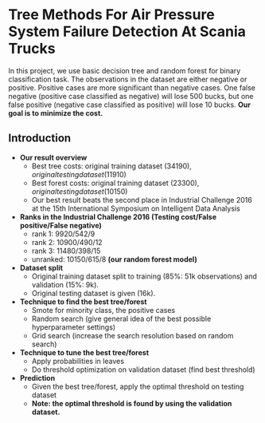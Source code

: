 # Tree Methods For Air Pressure System Failure Detection At Scania Trucks

In this project, we use basic decision tree and random forest for binary classification task. The observations in the dataset are either negative or positive. Positive cases are more significant than negative cases. One false negative (positive case classified as negative) will lose 500 bucks, but one false positive (negative case classified as positive) will lose 10 bucks. **Our goal is to minimize the cost.**

## Introduction

- **Our result overview**
  - Best tree costs: original training dataset ($34190), original testing dataset ($11910)
  - Best forest costs: original training dataset ($23300), original testing dataset ($10150)
  - Our best result beats the second place in Industrial Challenge 2016 at the 15th International Symposium on Intelligent Data Analysis
- **Ranks in the Industrial Challenge 2016 (Testing cost/False positive/False negative)**
  - rank 1: 9920/542/9
  - rank 2: 10900/490/12
  - rank 3: 11480/398/15
  - unranked: 10150/615/8 **(our random forest model)**
- **Dataset split**
  - Original training dataset split to training (85%: 51k observations) and validation (15%: 9k).
  - Original testing dataset is given (16k).
- **Technique to find the best tree/forest**
  - Smote for minority class, the positive cases
  - Random search (give general idea of the best possible hyperparameter settings)
  - Grid search (increase the search resolution based on random search)
- **Technique to tune the best tree/forest**
  - Apply probabilities in leaves
  - Do threshold optimization on validation dataset (find best threshold)
- **Prediction**
  - Given the best tree/forest, apply the optimal threshold on testing dataset
  - **Note: the optimal threshold is found by using the validation dataset.**
